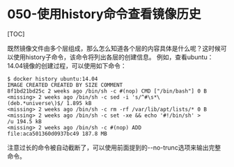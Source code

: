 # 050-使用history命令查看镜像历史

[TOC]

既然镜像文件由多个层组成，那么怎么知道各个层的内容具体是什么呢？这时候可以使用history子命令，该命令将列出各层的创建信息。
例如，查看ubuntu：14.04镜像的创建过程，可以使用如下命令：

```
$ docker history ubuntu:14.04
IMAGE CREATED CREATED BY SIZE COMMENT
8f1bd21bd25c 2 weeks ago /bin/sh -c #(nop) CMD ["/bin/bash"] 0 B
<missing> 2 weeks ago /bin/sh -c sed -i 's/^#\s*\(deb.*universe\)$/ 1.895 kB
<missing> 2 weeks ago /bin/sh -c rm -rf /var/lib/apt/lists/* 0 B
<missing> 2 weeks ago /bin/sh -c set -xe && echo '#!/bin/sh' > /u 194.5 kB
<missing> 2 weeks ago /bin/sh -c #(nop) ADD file:aca501360d0937bc49 187.8 MB
```

注意过长的命令被自动截断了，可以使用前面提到的--no-trunc选项来输出完整命令。

